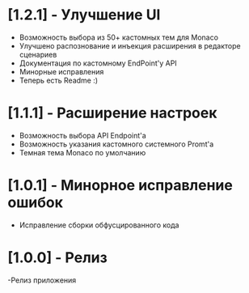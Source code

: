 # [1.2.1] - Улучшение UI

- Возможность выбора из 50+ кастомных тем для Monaco
- Улучшено распознование и инъекция расширения в редакторе сценариев
- Документация по кастомному EndPoint'у API
- Минорные исправления
- Теперь есть Readme :)

# [1.1.1] - Расширение настроек

- Возможность выбора API Endpoint'a
- Возможность указания кастомного системного Promt'а
- Темная тема Monaco по умолчанию

# [1.0.1] - Минорное исправление ошибок
- Исправление сборки обфусцированного кода

# [1.0.0] - Релиз
-Релиз приложения
